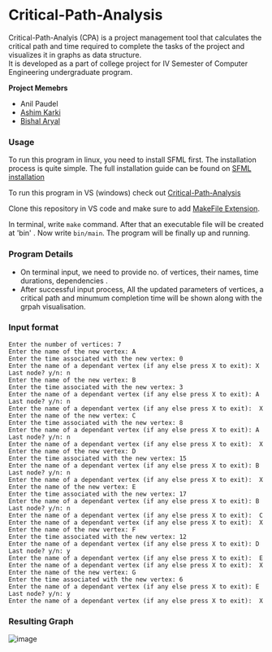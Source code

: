 # Critical-Path-Analysis

 Critical-Path-Analyis (CPA) is a project management tool that calculates the critical path and time required to complete the tasks of the project
and visualizes it in graphs as data structure.<br>It is developed as a part of college project for IV Semester of Computer Engineering undergraduate program.

<b> Project Memebrs</b>
+ Anil Paudel
+ [Ashim Karki](https://github.com/ashim-karki)
+ [Bishal Aryal](https://github.com/bishal0909)

### Usage

To run this program in linux, you need to install SFML first. The installation process is quite simple. The full installation guide can be found on [SFML installation](https://www.sfml-dev.org/tutorials/2.5/start-linux.php)

To run this program in VS (windows) check out [Critical-Path-Analysis](https://github.com/ashim-karki/Critical-Path-Analysis)

Clone this repository in VS code and make sure to add [MakeFile Extension](https://marketplace.visualstudio.com/items?itemName=ms-vscode.makefile-tools). 

In terminal, write `make` command. After that an executable file will be created at 'bin' . Now write `bin/main`. The program will be finally up and running.

### Program Details
+ On terminal input, we need to provide no. of vertices, their names, time durations, dependencies .
+ After successful input process, All the updated parameters of vertices, a critical path and minumum completion time will be shown along with the grpah visualisation.

### Input format
```
Enter the number of vertices: 7
Enter the name of the new vertex: A
Enter the time associated with the new vertex: 0
Enter the name of a dependant vertex (if any else press X to exit): X
Last node? y/n: n
Enter the name of the new vertex: B
Enter the time associated with the new vertex: 3
Enter the name of a dependant vertex (if any else press X to exit): A
Last node? y/n: n
Enter the name of a dependant vertex (if any else press X to exit):  X
Enter the name of the new vertex: C
Enter the time associated with the new vertex: 8
Enter the name of a dependant vertex (if any else press X to exit): A
Last node? y/n: n
Enter the name of a dependant vertex (if any else press X to exit):  X
Enter the name of the new vertex: D
Enter the time associated with the new vertex: 15
Enter the name of a dependant vertex (if any else press X to exit): B
Last node? y/n: n
Enter the name of a dependant vertex (if any else press X to exit):  X
Enter the name of the new vertex: E
Enter the time associated with the new vertex: 17
Enter the name of a dependant vertex (if any else press X to exit): B
Last node? y/n: n
Enter the name of a dependant vertex (if any else press X to exit):  C
Enter the name of a dependant vertex (if any else press X to exit):  X
Enter the name of the new vertex: F
Enter the time associated with the new vertex: 12
Enter the name of a dependant vertex (if any else press X to exit): D
Last node? y/n: y
Enter the name of a dependant vertex (if any else press X to exit):  E
Enter the name of a dependant vertex (if any else press X to exit):  X
Enter the name of the new vertex: G
Enter the time associated with the new vertex: 6
Enter the name of a dependant vertex (if any else press X to exit): E
Last node? y/n: y
Enter the name of a dependant vertex (if any else press X to exit):  X
```
### Resulting Graph 
![image](https://user-images.githubusercontent.com/53502633/225927409-c3e59509-604a-4969-9d90-5529e13e1109.png)

